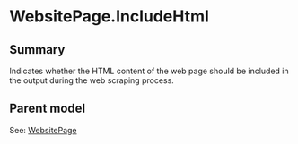 # WebsitePage.IncludeHtml

## Summary

Indicates whether the HTML content of the web page should be included in the output during the web scraping process.

## Parent model

See: [WebsitePage](WebsitePage.md)
